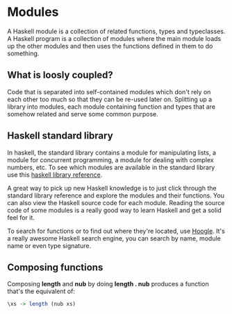 # Modules
A Haskell module is a collection of related functions, types and typeclasses. A Haskell program is a collection of modules where the 
main module loads up the other modules and then uses the functions defined in them to do something.

## What is loosly coupled?
Code that is separated into self-contained modules which don't rely on each other too much so that they can be re-used later on.
Splitting up a library into modules, each module containing function and types that are somehow related and serve some common purpose.

## Haskell standard library
In haskell, the standard library contains a module for manipulating lists, a module for concurrent programming, a module for dealing with 
complex numbers, etc. To see which modules are available in the standard library use this [haskell library reference](https://downloads.haskell.org/~ghc/latest/docs/html/libraries/). 

A great way to pick up new Haskell knowledge is to just click through the standard library reference and explore the modules and their functions. You can also view the Haskell source code for each module. Reading the source code of some modules is a really good way to learn Haskell and get a solid feel for it.

To search for functions or to find out where they're located, use [Hoogle](http://haskell.org/hoogle). It's a really awesome Haskell search engine, you can search by name, module name or even type signature.

## Composing functions
Composing __length__ and __nub__ by doing __length . nub__ produces a function that's the equivalent of:

```haskell
\xs -> length (nub xs)
```


